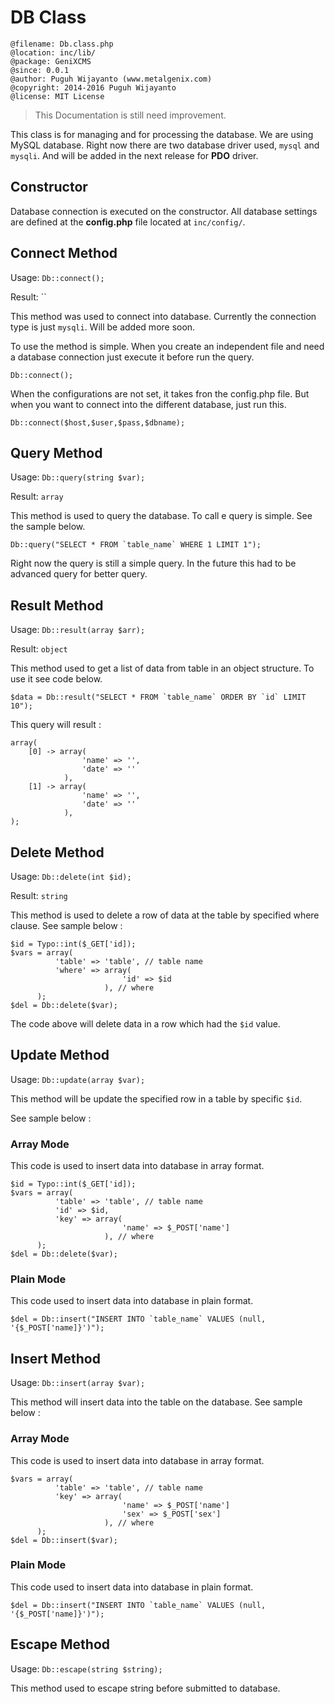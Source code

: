 # DB Class

```
@filename: Db.class.php
@location: inc/lib/
@package: GeniXCMS
@since: 0.0.1
@author: Puguh Wijayanto (www.metalgenix.com)
@copyright: 2014-2016 Puguh Wijayanto
@license: MIT License
```

> This Documentation is still need improvement.


This class is for managing and for processing the database. We are using MySQL database. Right now there are two database driver used, `mysql` and `mysqli`. And will be added in the next release for **PDO** driver.


## Constructor

Database connection is executed on the constructor. All database settings are defined at the **config.php** file located at `inc/config/`. 


## Connect Method

Usage: `Db::connect();` 

Result: ``

This method was used to connect into database. Currently the connection type is just `mysqli`. Will be added more soon. 

To use the method is simple. When you create an independent file and need a database connection just execute it before run the query. 

```
Db::connect();
```

When the configurations are not set, it takes fron the config.php file. But when you want to connect into the different database, just run this.

```
Db::connect($host,$user,$pass,$dbname);
```

## Query Method

Usage: `Db::query(string $var);`

Result: `array`

This method is used to query the database. To call e query is simple. See the sample below. 

```
Db::query("SELECT * FROM `table_name` WHERE 1 LIMIT 1");
```

Right now the query is still a simple query. In the future this had to be advanced query for better query.

## Result Method

Usage: `Db::result(array $arr);`

Result: `object`

This method used to get a list of data from table in an object structure. To use it see code below.

```
$data = Db::result("SELECT * FROM `table_name` ORDER BY `id` LIMIT 10");
```

This query will result :

```
array(
	[0] -> array(
				'name' => '',
				'date' => ''
			),
	[1] -> array(
				'name' => '',
				'date' => ''
			),
);
```

## Delete Method

Usage: `Db::delete(int $id);`

Result: `string`

This method is used to delete a row of data at the table by specified where clause. See sample below :

```
$id = Typo::int($_GET['id]);
$vars = array(
          'table' => 'table', // table name
          'where' => array(
                         'id' => $id
                     ), // where
      );
$del = Db::delete($var);
```

The code above will delete data in a row which had the `$id` value.


## Update Method

Usage: `Db::update(array $var);`

This method will be update the specified row in a table by specific `$id`.

See sample below :

### Array Mode

This code is used to insert data into database in array format.

```
$id = Typo::int($_GET['id]);
$vars = array(
          'table' => 'table', // table name
          'id' => $id,
          'key' => array(
                         'name' => $_POST['name']
                     ), // where
      );
$del = Db::delete($var);
```

### Plain Mode

This code used to insert data into database in plain format.

```
$del = Db::insert("INSERT INTO `table_name` VALUES (null, '{$_POST['name]}')");
```

## Insert Method

Usage: `Db::insert(array $var);`

This method will insert data into the table on the database. See sample below :
### Array Mode

This code is used to insert data into database in array format.

```
$vars = array(
          'table' => 'table', // table name
          'key' => array(
                         'name' => $_POST['name']
                         'sex' => $_POST['sex']
                     ), // where
      );
$del = Db::insert($var);
```

### Plain Mode

This code used to insert data into database in plain format.

```
$del = Db::insert("INSERT INTO `table_name` VALUES (null, '{$_POST['name]}')");
```


## Escape Method

Usage: `Db::escape(string $string);`


This method used to escape string before submitted to database. 